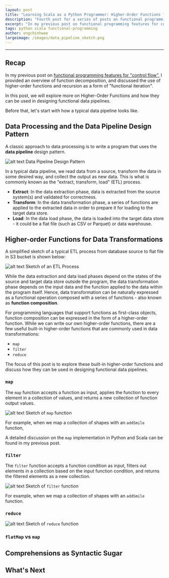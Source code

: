 ```yaml
---
layout: post
title: "Learning Scala as a Python Programmer: Higher-Order Functions for Functional Data Pipeline Design"
description: "Fourth post for a series of posts on functional programming for data engineering"
excerpt: "In my previous post on functional programming features for control flow, I provided an overview of function decomposition, and discussed the use of higher-order functions and recursion as a form of functional iteration. In this post, we will explore more on Higher-Order Functions and how they can be used in designing functional data pipelines."
tags: python scala functional-programming
author: ongchinhwee
largeimage: /images/data_pipeline_sketch.png
---
```

---

## Recap

In my previous post on [functional programming features for "control flow"](https://hweecat.github.io/learning-scala-functional-programming-features-control-flow), I provided an overview of function decomposition, and discussed the use of higher-order functions and recursion as a form of "functional iteration".

In this post, we will explore more on Higher-Order Functions and how they can be used in designing functional data pipelines.

Before that, let's start with how a typical data pipeline looks like.

## Data Processing and the Data Pipeline Design Pattern

A classic approach to data processing is to write a program that uses the **data pipeline** design pattern.

![alt text](https://hweecat.github.io/images/data_pipeline_sketch.png "sketch of data pipeline design pattern")
Data Pipeline Design Pattern

In a typical data pipeline, we read data from a source, transform the data in some desired way, and collect the output as new data. This is what is commonly known as the "extract, transform, load" (ETL) process.

- **Extract**: In the data extraction phase, data is extracted from the source system(s) and validated for correctness.
- **Transform**: In the data transformation phase, a series of functions are applied to the extracted data in order to prepare it for loading to the target data store.
- **Load**: In the data load phase, the data is loaded into the target data store - it could be a flat file (such as CSV or Parquet) or data warehouse.

## Higher-order Functions for Data Transformations

A simplified sketch of a typical ETL process from database source to flat file in S3 bucket is shown below:

![alt text](https://hweecat.github.io/images/etl_sketch.png "sketch of etl process")
Sketch of an ETL Process

While the data extraction and data load phases depend on the states of the source and target data store outside the program, the data transformation phase depends on the input data and the function applied to the data within the program itself. Hence, data transformation can be naturally expressed as a functional operation composed with a series of functions  - also known as **function composition**.

For programming languages that support functions as first-class objects, function composition can be expressed in the form of a higher-order function. While we can write our own higher-order functions, there are a few useful built-in higher-order functions that are commonly used in data transformations:

- `map`
- `filter`
- `reduce`

The focus of this post is to explore these built-in higher-order functions and discuss how they can be used in designing functional data pipelines.

### `map`

The `map` function accepts a function as input, applies the function to every element in a collection of values, and returns a new collection of function output values.

![alt text](https://hweecat.github.io/images/map_function_sketch.png "sketch of map function")
Sketch of `map` function

For example, when we map a collection of shapes with an `addSmile` function, 

A detailed discussion on the `map` implementation in Python and Scala can be found in my previous post.

### `filter`

The `filter` function accepts a function condition as input, filters out elements in a collection based on the input function condition, and returns the filtered elements as a new collection.

![alt text](https://hweecat.github.io/images/filter_function_sketch.png "sketch of filter function")
Sketch of `filter` function

For example, when we map a collection of shapes with an `addSmile` function.

### `reduce`

![alt text](https://hweecat.github.io/images/reduce_function_sketch.png "sketch of reduce function")
Sketch of `reduce` function

### `flatMap` vs `map`


## Comprehensions as Syntactic Sugar


## What's Next